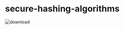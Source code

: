# secure-hashing-algorithms

![download](https://github.com/ataryan4561/secure-hashing-algorithms/assets/43813061/05763d79-6b0e-4d6c-9533-9c50509caf47)
